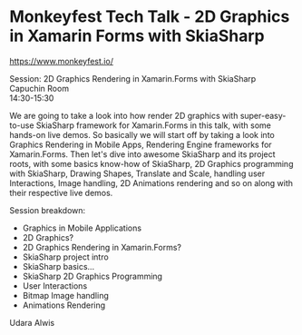# Monkeyfest Tech Talk - 2D Graphics in Xamarin Forms with SkiaSharp

https://www.monkeyfest.io/

Session:
2D Graphics Rendering in Xamarin.Forms with SkiaSharp <br />
Capuchin Room <br />
14:30-15:30 <br />

We are going to take a look into how render 2D graphics with super-easy-to-use SkiaSharp framework for Xamarin.Forms in this talk, with some hands-on live demos. So basically we will start off by taking a look into Graphics Rendering in Mobile Apps, Rendering Engine frameworks for Xamarin.Forms. Then let's dive into awesome SkiaSharp and its project roots, with some basics know-how of SkiaSharp, 2D Graphics programming with SkiaSharp, Drawing Shapes, Translate and Scale, handling user Interactions, Image handling, 2D Animations rendering and so on along with their respective live demos.

Session breakdown: 

- Graphics in Mobile Applications
- 2D Graphics?
- 2D Graphics Rendering in Xamarin.Forms?
- SkiaSharp project intro
- SkiaSharp basics…
- SkiaSharp 2D Graphics Programming
- User Interactions
- Bitmap Image handling
- Animations Rendering

Udara Alwis